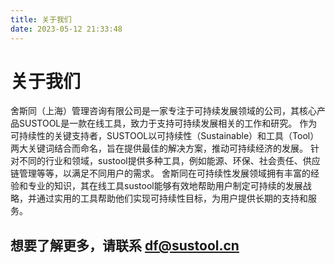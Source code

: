 ```yaml
---
title: 关于我们
date: 2023-05-12 21:33:48
---
```

# 关于我们
舍斯同（上海）管理咨询有限公司是一家专注于可持续发展领域的公司，其核心产品SUSTOOL是一款在线工具，致力于支持可持续发展相关的工作和研究。
作为可持续性的关键支持者，SUSTOOL以可持续性（Sustainable）和工具（Tool）两大关键词结合而命名，旨在提供最佳的解决方案，推动可持续经济的发展。
针对不同的行业和领域，sustool提供多种工具，例如能源、环保、社会责任、供应链管理等等，以满足不同用户的需求。
舍斯同在可持续性发展领域拥有丰富的经验和专业的知识，其在线工具sustool能够有效地帮助用户制定可持续的发展战略，并通过实用的工具帮助他们实现可持续性目标，为用户提供长期的支持和服务。

## 想要了解更多，请联系 df@sustool.cn
